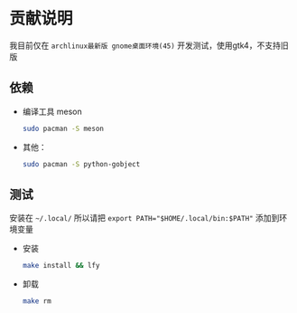 # 贡献说明


我目前仅在 `archlinux最新版 gnome桌面环境(45)` 开发测试，使用gtk4，不支持旧版

## 依赖

- 编译工具 meson

    ```bash
    sudo pacman -S meson
    ```

- 其他：

    ```bash
    sudo pacman -S python-gobject
    ```

## 测试

安装在 `~/.local/` 所以请把 `export PATH="$HOME/.local/bin:$PATH"` 添加到环境变量

- 安装

    ```bash
    make install && lfy
    ```

- 卸载

    ```bash
    make rm
    ```
